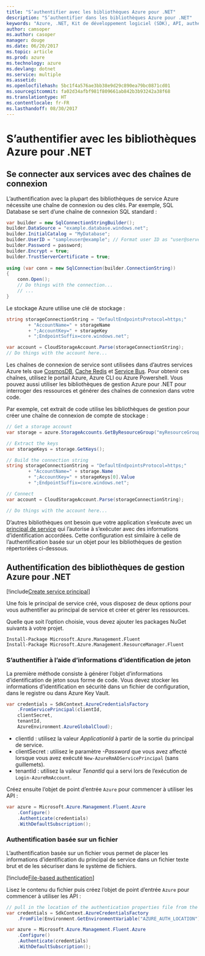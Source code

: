 ```yaml
---
title: "S’authentifier avec les bibliothèques Azure pour .NET"
description: "S’authentifier dans les bibliothèques Azure pour .NET"
keywords: "Azure, .NET, Kit de développement logiciel (SDK), API, authentification, Active Directory, principal du service"
author: camsoper
ms.author: casoper
manager: douge
ms.date: 06/20/2017
ms.topic: article
ms.prod: azure
ms.technology: azure
ms.devlang: dotnet
ms.service: multiple
ms.assetid: 
ms.openlocfilehash: 5bc1f4a576ae3bb38e9d29c890ea79bc0871cd01
ms.sourcegitcommit: fa02d34afbf981f809661ab842b3b93242a38f68
ms.translationtype: HT
ms.contentlocale: fr-FR
ms.lasthandoff: 08/30/2017
---
```

# <a name="authenticate-with-the-azure-libraries-for-net"></a>S’authentifier avec les bibliothèques Azure pour .NET

## <a name="connect-to-services-with-connection-strings"></a>Se connecter aux services avec des chaînes de connexion

L’authentification avec la plupart des bibliothèques de service Azure nécessite une chaîne de connexion ou des clés. Par exemple, SQL Database se sert d’une chaîne de connexion SQL standard :

```csharp
var builder = new SqlConnectionStringBuilder();
builder.DataSource = "example.database.windows.net";
builder.InitialCatalog = "MyDatabase";
builder.UserID = "sampleuser@example"; // Format user ID as "user@server"
builder.Password = password;
builder.Encrypt = true;
builder.TrustServerCertificate = true;
                
using (var conn = new SqlConnection(builder.ConnectionString))
{
    conn.Open();
    // Do things with the connection...
    // ...
}
```

Le stockage Azure utilise une clé de stockage :

```csharp
string storageConnectionString = "DefaultEndpointsProtocol=https;"
        + "AccountName=" + storageName
        + ";AccountKey=" + storageKey
        + ";EndpointSuffix=core.windows.net";

var account = CloudStorageAccount.Parse(storageConnectionString);
// Do things with the account here...
```

Les chaînes de connexion de service sont utilisées dans d’autres services Azure tels que [CosmosDB](https://docs.microsoft.com/en-us/azure/documentdb/documentdb-dotnet-application#a-nametoc395637769astep-5-wiring-up-azure-cosmos-db), [Cache Redis](https://docs.microsoft.com/en-us/azure/redis-cache/cache-dotnet-how-to-use-azure-redis-cache) et [Service Bus](https://docs.microsoft.com/en-us/azure/service-bus-messaging/service-bus-dotnet-get-started-with-queues). Pour obtenir ces chaînes, utilisez le portail Azure, Azure CLI ou Azure Powershell.  Vous pouvez aussi utiliser les bibliothèques de gestion Azure pour .NET pour interroger des ressources et générer des chaînes de connexion dans votre code. 

Par exemple, cet extrait de code utilise les bibliothèques de gestion pour créer une chaîne de connexion de compte de stockage :

```csharp
// Get a storage account
var storage = azure.StorageAccounts.GetByResourceGroup("myResourceGroup", "myStorageAccount");

// Extract the keys
var storageKeys = storage.GetKeys();

// Build the connection string
string storageConnectionString = "DefaultEndpointsProtocol=https;"
        + "AccountName=" + storage.Name
        + ";AccountKey=" + storageKeys[0].Value
        + ";EndpointSuffix=core.windows.net";

// Connect
var account = CloudStorageAccount.Parse(storageConnectionString);

// Do things with the account here...
```

D’autres bibliothèques ont besoin que votre application s’exécute avec un [principal de service](https://docs.microsoft.com/azure/active-directory/develop/active-directory-application-objects) qui l’autorise à s’exécuter avec des informations d’identification accordées. Cette configuration est similaire à celle de l’authentification basée sur un objet pour les bibliothèques de gestion répertoriées ci-dessous.

## <a name="mgmt-auth"></a>Authentification des bibliothèques de gestion Azure pour .NET

[!include[Create service principal](includes/create-sp.md)]

Une fois le principal de service créé, vous disposez de deux options pour vous authentifier au principal de service et créer et gérer les ressources.

Quelle que soit l’option choisie, vous devez ajouter les packages NuGet suivants à votre projet.

```
Install-Package Microsoft.Azure.Management.Fluent
Install-Package Microsoft.Azure.Management.ResourceManager.Fluent
```

### <a name="authenticate-with-token-credentials"></a>S’authentifier à l’aide d’informations d’identification de jeton

La première méthode consiste à générer l’objet d’informations d’identification de jeton sous forme de code.  Vous devez stocker les informations d’identification en sécurité dans un fichier de configuration, dans le registre ou dans Azure Key Vault.

```csharp
var credentials = SdkContext.AzureCredentialsFactory
    .FromServicePrincipal(clientId,
    clientSecret,
    tenantId, 
    AzureEnvironment.AzureGlobalCloud);
```

- clientId : utilisez la valeur *ApplicationId* à partir de la sortie du principal de service.
- clientSecret : utilisez le paramètre *-Password* que vous avez affecté lorsque vous avez exécuté `New-AzureRmADServicePrincipal` (sans guillemets).
- tenantId : utilisez la valeur *TenantId* qui a servi lors de l’exécution de `Login-AzureRmAccount`.

Créez ensuite l’objet de point d’entrée `Azure` pour commencer à utiliser les API :

```csharp
var azure = Microsoft.Azure.Management.Fluent.Azure
    .Configure()
    .Authenticate(credentials)
    .WithDefaultSubscription();
```

### <a name="mgmt-file"></a>Authentification basée sur un fichier

L’authentification basée sur un fichier vous permet de placer les informations d’identification du principal de service dans un fichier texte brut et de les sécuriser dans le système de fichiers.

[!include[File-based authentication](includes/file-based-auth.md)]

Lisez le contenu du fichier puis créez l’objet de point d’entrée `Azure` pour commencer à utiliser les API :

```csharp
// pull in the location of the authentication properties file from the environment 
var credentials = SdkContext.AzureCredentialsFactory
    .FromFile(Environment.GetEnvironmentVariable("AZURE_AUTH_LOCATION"));

var azure = Microsoft.Azure.Management.Fluent.Azure
    .Configure()
    .Authenticate(credentials)
    .WithDefaultSubscription();
```
